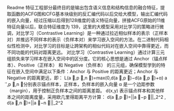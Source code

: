 Readme
特征工程部分最终目的是输出包含语义信息和结构信息的融合特征，提取函数的ACFG图和CFG基本块级别的反汇编代码以后交给大模型，输出汇编代码的嵌入向量，经过压缩以后得到128维度的语义特征向量，拼接ACFG原始的11维特征向量以后，联合特征维度为 139，这里的大模型采用对比学习的策略进行微调，对比学习（Contrastive Learning）是一种通过拉近相似样本的表示（正样本对）并推远不同样本的表示（负样本对）来学习嵌入空间的方法。在二进制代码相似性检测中，对比学习的目标是让跨架构的相似代码对在嵌入空间中靠得更近，而不同功能的代码对距离更远。
对比学习（Contrastive Learning）通过计算三元组损失来学习样本在嵌入空间中的区分度。它的核心思想是通过 Anchor（锚点样本）、Positive（正样本） 和 Negative（负样本） 的三元组，确保模型学到的特征在嵌入空间中满足以下条件：Anchor 与 Positive 的距离更近；Anchor 与 Negative 的距离更远，即：
L(a ⃗,p ⃗,n ⃗)=max(0,d(a ⃗,p ⃗)−d(a ⃗,p ⃗)+α)
a ⃗,p ⃗,n ⃗分别表示锚点样本，正样本，负样本的嵌入向量
α 是一个边距参数（margin），用于控制正负样本之间的距离差距。
d(x,y) 表示锚点样本和其他样本之间的距离度量，采用欧几里得距离平方计算：
d(a ⃗,p ⃗)=||a ⃗−p ⃗||_2^2 , d(a ⃗,n ⃗)=||a ⃗−n ⃗||_2^2
